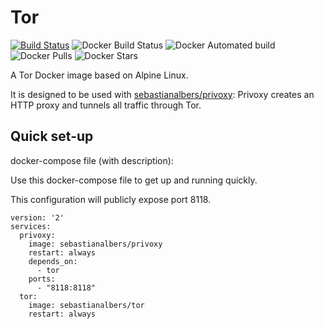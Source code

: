 # Tor

[![Build Status](https://travis-ci.com/salbers/docker-tor.svg?token=4By62F4TaqJz29wWsCz2&branch=master)](https://travis-ci.com/bitbucket/salbers/docker-tor)
![Docker Build Status](https://img.shields.io/docker/cloud/build/sebastianalbers/tor.svg)
![Docker Automated build](https://img.shields.io/docker/cloud/automated/sebastianalbers/tor.svg)
![Docker Pulls](https://img.shields.io/docker/pulls/sebastianalbers/tor.svg)
![Docker Stars](https://img.shields.io/docker/stars/sebastianalbers/tor.svg)

A Tor Docker image based on Alpine Linux.

It is designed to be used with [sebastianalbers/privoxy](https://hub.docker.com/r/sebastianalbers/privoxy): Privoxy creates an HTTP proxy and tunnels all traffic through Tor.


## Quick set-up
docker-compose file (with description):

Use this docker-compose file to get up and running quickly.

This configuration will publicly expose port 8118.

    version: '2'
    services:
      privoxy:
        image: sebastianalbers/privoxy
        restart: always
        depends_on:
          - tor
        ports:
          - "8118:8118"
      tor:
        image: sebastianalbers/tor
        restart: always

